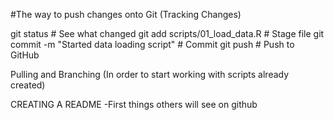 #The way to push changes onto Git (Tracking Changes)

git status                          # See what changed
git add scripts/01_load_data.R     # Stage file
git commit -m "Started data loading script"  # Commit
git push                           # Push to GitHub

Pulling and Branching (In order to start working with scripts already created)

CREATING A README
-First things others will see on github